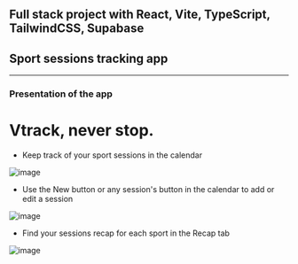 ## Full stack project with React, Vite, TypeScript, TailwindCSS, Supabase
## Sport sessions tracking app
---
### Presentation of the app
# Vtrack, never stop.
- Keep track of your sport sessions in the calendar

![image](https://github.com/harlet-victorien/Vtrack/blob/master/img/calendar.png)
- Use the New button or any session's button in the calendar to add or edit a session
  
![image](https://github.com/harlet-victorien/Vtrack/blob/master/img/edit.png)
- Find your sessions recap for each sport in the Recap tab
  
![image](https://github.com/harlet-victorien/Vtrack/blob/master/img/recap.png)
